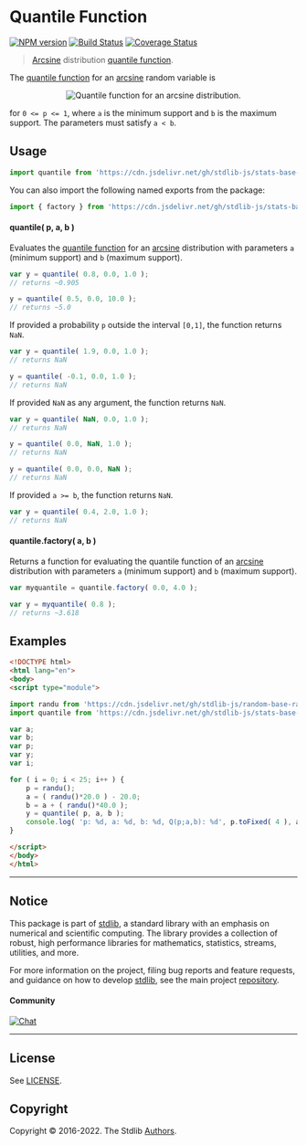 <!--

@license Apache-2.0

Copyright (c) 2018 The Stdlib Authors.

Licensed under the Apache License, Version 2.0 (the "License");
you may not use this file except in compliance with the License.
You may obtain a copy of the License at

   http://www.apache.org/licenses/LICENSE-2.0

Unless required by applicable law or agreed to in writing, software
distributed under the License is distributed on an "AS IS" BASIS,
WITHOUT WARRANTIES OR CONDITIONS OF ANY KIND, either express or implied.
See the License for the specific language governing permissions and
limitations under the License.

-->

# Quantile Function

[![NPM version][npm-image]][npm-url] [![Build Status][test-image]][test-url] [![Coverage Status][coverage-image]][coverage-url] <!-- [![dependencies][dependencies-image]][dependencies-url] -->

> [Arcsine][arcsine-distribution] distribution [quantile function][quantile-function].

<section class="intro">

The [quantile function][quantile-function] for an [arcsine][arcsine-distribution] random variable is

<!-- <equation class="equation" label="eq:arcsine_quantile_function" align="center" raw="Q(p) = a + ( b - a ) \sin^2 \left( \tfrac{\pi}{2} p \right)" alt="Quantile function for an arcsine distribution."> -->

<div class="equation" align="center" data-raw-text="Q(p) = a + ( b - a ) \sin^2 \left( \tfrac{\pi}{2} p \right)" data-equation="eq:arcsine_quantile_function">
    <img src="https://cdn.jsdelivr.net/gh/stdlib-js/stdlib@591cf9d5c3a0cd3c1ceec961e5c49d73a68374cb/lib/node_modules/@stdlib/stats/base/dists/arcsine/quantile/docs/img/equation_arcsine_quantile_function.svg" alt="Quantile function for an arcsine distribution.">
    <br>
</div>

<!-- </equation> -->

for `0 <= p <= 1`, where `a` is the minimum support and `b` is the maximum support. The parameters must satisfy `a < b`.

</section>

<!-- /.intro -->



<section class="usage">

## Usage

```javascript
import quantile from 'https://cdn.jsdelivr.net/gh/stdlib-js/stats-base-dists-arcsine-quantile@esm/index.mjs';
```

You can also import the following named exports from the package:

```javascript
import { factory } from 'https://cdn.jsdelivr.net/gh/stdlib-js/stats-base-dists-arcsine-quantile@esm/index.mjs';
```

#### quantile( p, a, b )

Evaluates the [quantile function][quantile-function] for an [arcsine][arcsine-distribution] distribution with parameters `a` (minimum support) and `b` (maximum support).

```javascript
var y = quantile( 0.8, 0.0, 1.0 );
// returns ~0.905

y = quantile( 0.5, 0.0, 10.0 );
// returns ~5.0
```

If provided a probability `p` outside the interval `[0,1]`, the function returns `NaN`.

```javascript
var y = quantile( 1.9, 0.0, 1.0 );
// returns NaN

y = quantile( -0.1, 0.0, 1.0 );
// returns NaN
```

If provided `NaN` as any argument, the function returns `NaN`.

```javascript
var y = quantile( NaN, 0.0, 1.0 );
// returns NaN

y = quantile( 0.0, NaN, 1.0 );
// returns NaN

y = quantile( 0.0, 0.0, NaN );
// returns NaN
```

If provided `a >= b`, the function returns `NaN`.

```javascript
var y = quantile( 0.4, 2.0, 1.0 );
// returns NaN
```

#### quantile.factory( a, b )

Returns a function for evaluating the quantile function of an [arcsine][arcsine-distribution] distribution with parameters `a` (minimum support) and `b` (maximum support).

```javascript
var myquantile = quantile.factory( 0.0, 4.0 );

var y = myquantile( 0.8 );
// returns ~3.618
```

</section>

<!-- /.usage -->

<section class="examples">

## Examples

<!-- eslint no-undef: "error" -->

```html
<!DOCTYPE html>
<html lang="en">
<body>
<script type="module">

import randu from 'https://cdn.jsdelivr.net/gh/stdlib-js/random-base-randu@esm/index.mjs';
import quantile from 'https://cdn.jsdelivr.net/gh/stdlib-js/stats-base-dists-arcsine-quantile@esm/index.mjs';

var a;
var b;
var p;
var y;
var i;

for ( i = 0; i < 25; i++ ) {
    p = randu();
    a = ( randu()*20.0 ) - 20.0;
    b = a + ( randu()*40.0 );
    y = quantile( p, a, b );
    console.log( 'p: %d, a: %d, b: %d, Q(p;a,b): %d', p.toFixed( 4 ), a.toFixed( 4 ), b.toFixed( 4 ), y.toFixed( 4 ) );
}

</script>
</body>
</html>
```

</section>

<!-- /.examples -->

<!-- Section for related `stdlib` packages. Do not manually edit this section, as it is automatically populated. -->

<section class="related">

</section>

<!-- /.related -->

<!-- Section for all links. Make sure to keep an empty line after the `section` element and another before the `/section` close. -->


<section class="main-repo" >

* * *

## Notice

This package is part of [stdlib][stdlib], a standard library with an emphasis on numerical and scientific computing. The library provides a collection of robust, high performance libraries for mathematics, statistics, streams, utilities, and more.

For more information on the project, filing bug reports and feature requests, and guidance on how to develop [stdlib][stdlib], see the main project [repository][stdlib].

#### Community

[![Chat][chat-image]][chat-url]

---

## License

See [LICENSE][stdlib-license].


## Copyright

Copyright &copy; 2016-2022. The Stdlib [Authors][stdlib-authors].

</section>

<!-- /.stdlib -->

<!-- Section for all links. Make sure to keep an empty line after the `section` element and another before the `/section` close. -->

<section class="links">

[npm-image]: http://img.shields.io/npm/v/@stdlib/stats-base-dists-arcsine-quantile.svg
[npm-url]: https://npmjs.org/package/@stdlib/stats-base-dists-arcsine-quantile

[test-image]: https://github.com/stdlib-js/stats-base-dists-arcsine-quantile/actions/workflows/test.yml/badge.svg?branch=main
[test-url]: https://github.com/stdlib-js/stats-base-dists-arcsine-quantile/actions/workflows/test.yml?query=branch:main

[coverage-image]: https://img.shields.io/codecov/c/github/stdlib-js/stats-base-dists-arcsine-quantile/main.svg
[coverage-url]: https://codecov.io/github/stdlib-js/stats-base-dists-arcsine-quantile?branch=main

<!--

[dependencies-image]: https://img.shields.io/david/stdlib-js/stats-base-dists-arcsine-quantile.svg
[dependencies-url]: https://david-dm.org/stdlib-js/stats-base-dists-arcsine-quantile/main

-->

[chat-image]: https://img.shields.io/gitter/room/stdlib-js/stdlib.svg
[chat-url]: https://gitter.im/stdlib-js/stdlib/

[stdlib]: https://github.com/stdlib-js/stdlib

[stdlib-authors]: https://github.com/stdlib-js/stdlib/graphs/contributors

[umd]: https://github.com/umdjs/umd
[es-module]: https://developer.mozilla.org/en-US/docs/Web/JavaScript/Guide/Modules

[deno-url]: https://github.com/stdlib-js/stats-base-dists-arcsine-quantile/tree/deno
[umd-url]: https://github.com/stdlib-js/stats-base-dists-arcsine-quantile/tree/umd
[esm-url]: https://github.com/stdlib-js/stats-base-dists-arcsine-quantile/tree/esm
[branches-url]: https://github.com/stdlib-js/stats-base-dists-arcsine-quantile/blob/main/branches.md

[stdlib-license]: https://raw.githubusercontent.com/stdlib-js/stats-base-dists-arcsine-quantile/main/LICENSE

[arcsine-distribution]: https://en.wikipedia.org/wiki/Arcsine_distribution

[quantile-function]: https://en.wikipedia.org/wiki/Quantile_function

</section>

<!-- /.links -->
